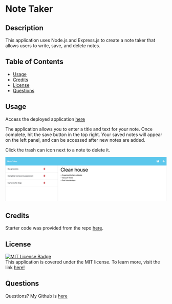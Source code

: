 # Note Taker

## Description
This application uses Node.js and Express.js to create a note taker that allows users to write, save, and delete notes.

## Table of Contents
* [Usage](#usage)
* [Credits](#credits)
* [License](#license)
* [Questions](#questions)


## Usage
Access the deployed application [here](https://immense-hollows-86783.herokuapp.com/)

The application allows you to enter a title and text for your note. Once complete, hit the save button in the top right. Your saved notes will appear on the left panel, and can be accessed after new notes are added.

Click the trash can icon next to a note to delete it.

![demo](./Develop/public/assets/images/Screen%20Shot%202023-03-12%20at%2010.43.24%20PM.png)


## Credits
Starter code was provided from the repo [here](https://github.com/coding-boot-camp/miniature-eureka).<br>

## License
[![MIT License Badge](https://img.shields.io/badge/License-MIT-yellow.svg)](https://opensource.org/licenses/MIT) <br>
This application is covered under the MIT license. To learn more, visit the link [here!](https://opensource.org/licenses/MIT)

## Questions
Questions? My Github is [here](https://github.com/phoenixouyang)
